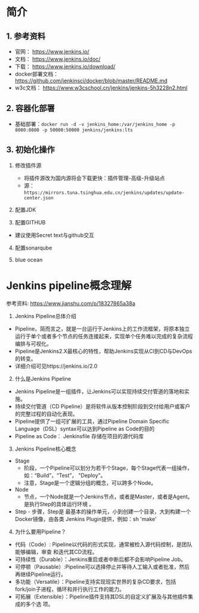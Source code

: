 # 简介
## 1. 参考资料
- 官网： https://www.jenkins.io/
- 文档： https://www.jenkins.io/doc/
- 下载： https://www.jenkins.io/download/
- docker部署文档： https://github.com/jenkinsci/docker/blob/master/README.md
- w3c文档： https://www.w3cschool.cn/jenkins/jenkins-5h3228n2.html

## 2. 容器化部署
- 基础部署：`docker run -d -v jenkins_home:/var/jenkins_home -p 8080:8080 -p 50000:50000 jenkins/jenkins:lts`

## 3. 初始化操作
1. 修改插件源
    - 将插件源改为国内源将会下载更快：插件管理-高级-升级站点
    - 源： `https://mirrors.tuna.tsinghua.edu.cn/jenkins/updates/update-center.json` 

2. 配置JDK

3. 配置GITHUB
- 建议使用Secret text与github交互

4. 配置sonarqube

5. blue ocean

# Jenkins pipeline概念理解
参考资料: https://www.jianshu.com/p/18327865a38a


 
1. Jenkins Pipeline总体介绍
- Pipeline，简而言之，就是一台运行于Jenkins上的工作流框架，将原本独立运行于单个或者多个节点的任务连接起来，实现单个任务难以完成的复杂流程编排与可视化。
- Pipeline是Jenkins2.X最核心的特性，帮助Jenkins实现从CI到CD与DevOps的转变。
- 详细介绍可见https://jenkins.io/2.0
2. 什么是Jenkins Pipeline
- Jenkins Pipeline是一组插件，让Jenkins可以实现持续交付管道的落地和实施。
- 持续交付管道（CD Pipeline）是将软件从版本控制阶段到交付给用户或客户的完整过程的自动化表现。
- Pipeline提供了一组可扩展的工具，通过Pipeline Domain Specific Language（DSL）syntax可以达到Pipeline as Code的目的
- Pipeline as Code： Jenkinsfile 存储在项目的源代码库
3. Jenkins Pipeline核心概念
- Stage
    - 阶段，一个Pipeline可以划分为若干个Stage，每个Stage代表一组操作，如：“Build”，“Test”， "Deploy"。
    - 注意，Stage是一个逻辑分组的概念，可以跨多个Node。
- Node
     - 节点，一个Node就是一个Jenkins节点，或者是Master，或者是Agent。是执行Step的具体运行环境 。
- Step
      - 步骤，Step是 最基本的操作单元，小到创建一个目录，大到构建一个Docker镜像，由各类 Jenkins Plugin提供，例如：sh 'make'
 
4. 为什么要用Pipeline？
- 代码（Code）: Pipeline以代码的形式实现，通常被检入源代码控制，是团队能够编辑，审查 和迭代其CD流程。
- 可持续性（Durable）：Jenkins重启或者中断后都不会影响Pipeline Job。
- 可停顿（Pausable）:Pipeline可以选择停止并等待人工输入或者批准，然后再继续Pipeline运行。
- 多功能（Versatile）：Pipeline支持实现现实世界的复杂CD要求，包括fork/join子进程，循环和并行执行工作的能力。
- 可拓展（Extensible）：Pipeline插件支持其DSL的自定义扩展及与其他插件集成的多个选 项。